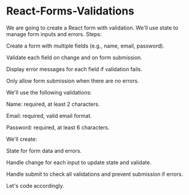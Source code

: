# React-Forms-Validations
We are going to create a React form with validation. We'll use state to manage form inputs and errors.
Steps:

Create a form with multiple fields (e.g., name, email, password).

Validate each field on change and on form submission.

Display error messages for each field if validation fails.

Only allow form submission when there are no errors.

We'll use the following validations:

Name: required, at least 2 characters.

Email: required, valid email format.

Password: required, at least 6 characters.

We'll create:

State for form data and errors.

Handle change for each input to update state and validate.

Handle submit to check all validations and prevent submission if errors.

Let's code accordingly.

